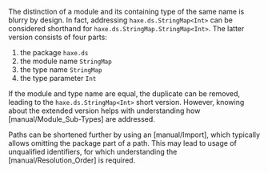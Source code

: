 The distinction of a module and its containing type of the same name is blurry by design. In fact, addressing `haxe.ds.StringMap<Int>` can be considered shorthand for `haxe.ds.StringMap.StringMap<Int>`. The latter version consists of four parts:



1. the package `haxe.ds`
2. the module name `StringMap`
3. the type name `StringMap`
4. the type parameter `Int`


If the module and type name are equal, the duplicate can be removed, leading to the `haxe.ds.StringMap<Int>` short version. However, knowing about the extended version helps with understanding how [manual/Module_Sub-Types] are addressed.

Paths can be shortened further by using an [manual/Import], which typically allows omitting the package part of a path. This may lead to usage of unqualified identifiers, for which understanding the [manual/Resolution_Order] is required.